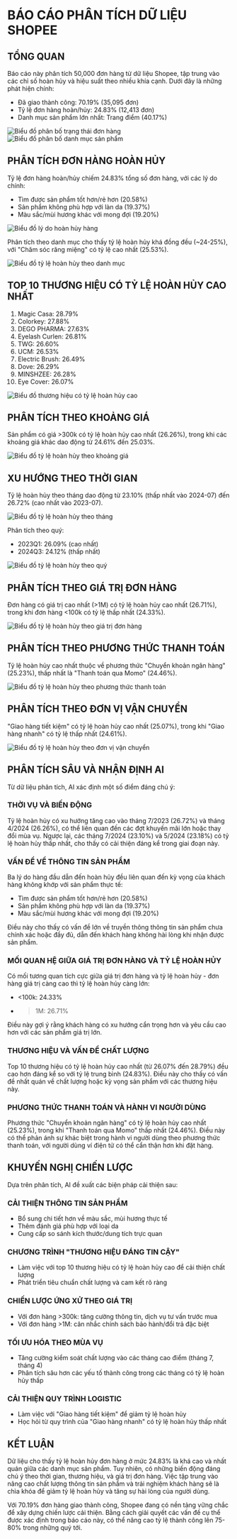 # BÁO CÁO PHÂN TÍCH DỮ LIỆU SHOPEE

## TỔNG QUAN

Báo cáo này phân tích 50,000 đơn hàng từ dữ liệu Shopee, tập trung vào các chỉ số hoàn hủy và hiệu suất theo nhiều khía cạnh. Dưới đây là những phát hiện chính:

- Đã giao thành công: 70.19% (35,095 đơn)
- Tỷ lệ đơn hàng hoàn/hủy: 24.83% (12,413 đơn) 
- Danh mục sản phẩm lớn nhất: Trang điểm (40.17%)

![Biểu đồ phân bố trạng thái đơn hàng](bieu_do_phan_tich/phan_bo_trang_thai.png)
![Biểu đồ phân bố danh mục sản phẩm](bieu_do_phan_tich/phan_bo_danh_muc.png)

## PHÂN TÍCH ĐƠN HÀNG HOÀN HỦY

Tỷ lệ đơn hàng hoàn/hủy chiếm 24.83% tổng số đơn hàng, với các lý do chính:

- Tìm được sản phẩm tốt hơn/rẻ hơn (20.58%)
- Sản phẩm không phù hợp với làn da (19.37%)
- Màu sắc/mùi hương khác với mong đợi (19.20%)

![Biểu đồ lý do hoàn hủy hàng](bieu_do_phan_tich/ly_do_hoan_huy.png)

Phân tích theo danh mục cho thấy tỷ lệ hoàn hủy khá đồng đều (~24-25%), với "Chăm sóc răng miệng" có tỷ lệ cao nhất (25.53%).

![Biểu đồ tỷ lệ hoàn hủy theo danh mục](bieu_do_phan_tich/hoan_huy_theo_danh_muc.png)

## TOP 10 THƯƠNG HIỆU CÓ TỶ LỆ HOÀN HỦY CAO NHẤT

1. Magic Casa: 28.79%
2. Colorkey: 27.88%
3. DEGO PHARMA: 27.63%
4. Eyelash Curlen: 26.81%
5. TWG: 26.60%
6. UCM: 26.53%
7. Electric Brush: 26.49%
8. Dove: 26.29%
9. MINSHZEE: 26.28%
10. Eye Cover: 26.07%

![Biểu đồ thương hiệu có tỷ lệ hoàn hủy cao](bieu_do_phan_tich/top_10_thuong_hieu_hoan_huy.png)

## PHÂN TÍCH THEO KHOẢNG GIÁ

Sản phẩm có giá >300k có tỷ lệ hoàn hủy cao nhất (26.26%), trong khi các khoảng giá khác dao động từ 24.61% đến 25.03%.

![Biểu đồ tỷ lệ hoàn hủy theo khoảng giá](bieu_do_phan_tich/hoan_huy_theo_gia.png)

## XU HƯỚNG THEO THỜI GIAN

Tỷ lệ hoàn hủy theo tháng dao động từ 23.10% (thấp nhất vào 2024-07) đến 26.72% (cao nhất vào 2023-07).

![Biểu đồ tỷ lệ hoàn hủy theo tháng](bieu_do_phan_tich/ty_le_hoan_huy_theo_thang.png)

Phân tích theo quý:
- 2023Q1: 26.09% (cao nhất)
- 2024Q3: 24.12% (thấp nhất)

![Biểu đồ tỷ lệ hoàn hủy theo quý](bieu_do_phan_tich/ty_le_hoan_huy_theo_quy.png)

## PHÂN TÍCH THEO GIÁ TRỊ ĐƠN HÀNG

Đơn hàng có giá trị cao nhất (>1M) có tỷ lệ hoàn hủy cao nhất (26.71%), trong khi đơn hàng <100k có tỷ lệ thấp nhất (24.33%).

![Biểu đồ tỷ lệ hoàn hủy theo giá trị đơn hàng](bieu_do_phan_tich/ty_le_hoan_huy_theo_gia_tri_don_hang.png)

## PHÂN TÍCH THEO PHƯƠNG THỨC THANH TOÁN

Tỷ lệ hoàn hủy cao nhất thuộc về phương thức "Chuyển khoản ngân hàng" (25.23%), thấp nhất là "Thanh toán qua Momo" (24.46%).

![Biểu đồ tỷ lệ hoàn hủy theo phương thức thanh toán](bieu_do_phan_tich/ty_le_hoan_huy_theo_phuong_thuc_thanh_toan.png)

## PHÂN TÍCH THEO ĐƠN VỊ VẬN CHUYỂN

"Giao hàng tiết kiệm" có tỷ lệ hoàn hủy cao nhất (25.07%), trong khi "Giao hàng nhanh" có tỷ lệ thấp nhất (24.61%).

![Biểu đồ tỷ lệ hoàn hủy theo đơn vị vận chuyển](bieu_do_phan_tich/ty_le_hoan_huy_theo_don_vi_van_chuyen.png)

## PHÂN TÍCH SÂU VÀ NHẬN ĐỊNH AI

Từ dữ liệu phân tích, AI xác định một số điểm đáng chú ý:

### THỜI VỤ VÀ BIẾN ĐỘNG

Tỷ lệ hoàn hủy có xu hướng tăng cao vào tháng 7/2023 (26.72%) và tháng 4/2024 (26.26%), có thể liên quan đến các đợt khuyến mãi lớn hoặc thay đổi mùa vụ. Ngược lại, các tháng 7/2024 (23.10%) và 5/2024 (23.18%) có tỷ lệ hoàn hủy thấp nhất, cho thấy có cải thiện đáng kể trong giai đoạn này.

### VẤN ĐỀ VỀ THÔNG TIN SẢN PHẨM

Ba lý do hàng đầu dẫn đến hoàn hủy đều liên quan đến kỳ vọng của khách hàng không khớp với sản phẩm thực tế:
- Tìm được sản phẩm tốt hơn/rẻ hơn (20.58%)
- Sản phẩm không phù hợp với làn da (19.37%)
- Màu sắc/mùi hương khác với mong đợi (19.20%)

Điều này cho thấy có vấn đề lớn về truyền thông thông tin sản phẩm chưa chính xác hoặc đầy đủ, dẫn đến khách hàng không hài lòng khi nhận được sản phẩm.

### MỐI QUAN HỆ GIỮA GIÁ TRỊ ĐƠN HÀNG VÀ TỶ LỆ HOÀN HỦY

Có mối tương quan tích cực giữa giá trị đơn hàng và tỷ lệ hoàn hủy - đơn hàng giá trị càng cao thì tỷ lệ hoàn hủy càng lớn:
- <100k: 24.33%
- >1M: 26.71%

Điều này gợi ý rằng khách hàng có xu hướng cẩn trọng hơn và yêu cầu cao hơn với các sản phẩm giá trị lớn.

### THƯƠNG HIỆU VÀ VẤN ĐỀ CHẤT LƯỢNG

Top 10 thương hiệu có tỷ lệ hoàn hủy cao nhất (từ 26.07% đến 28.79%) đều cao hơn đáng kể so với tỷ lệ trung bình (24.83%). Điều này cho thấy có vấn đề nhất quán về chất lượng hoặc kỳ vọng sản phẩm với các thương hiệu này.

### PHƯƠNG THỨC THANH TOÁN VÀ HÀNH VI NGƯỜI DÙNG

Phương thức "Chuyển khoản ngân hàng" có tỷ lệ hoàn hủy cao nhất (25.23%), trong khi "Thanh toán qua Momo" thấp nhất (24.46%). Điều này có thể phản ánh sự khác biệt trong hành vi người dùng theo phương thức thanh toán, với người dùng ví điện tử có thể cẩn thận hơn khi đặt hàng.

## KHUYẾN NGHỊ CHIẾN LƯỢC

Dựa trên phân tích, AI đề xuất các biện pháp cải thiện sau:

### CẢI THIỆN THÔNG TIN SẢN PHẨM
- Bổ sung chi tiết hơn về màu sắc, mùi hương thực tế
- Thêm đánh giá phù hợp với loại da
- Cung cấp so sánh kích thước/dung tích trực quan

### CHƯƠNG TRÌNH "THƯƠNG HIỆU ĐÁNG TIN CẬY"
- Làm việc với top 10 thương hiệu có tỷ lệ hoàn hủy cao để cải thiện chất lượng
- Phát triển tiêu chuẩn chất lượng và cam kết rõ ràng

### CHIẾN LƯỢC ỨNG XỬ THEO GIÁ TRỊ
- Với đơn hàng >300k: tăng cường thông tin, dịch vụ tư vấn trước mua
- Với đơn hàng >1M: cân nhắc chính sách bảo hành/đổi trả đặc biệt

### TỐI ƯU HÓA THEO MÙA VỤ
- Tăng cường kiểm soát chất lượng vào các tháng cao điểm (tháng 7, tháng 4)
- Phân tích sâu hơn các yếu tố thành công trong các tháng có tỷ lệ hoàn hủy thấp

### CẢI THIỆN QUY TRÌNH LOGISTIC
- Làm việc với "Giao hàng tiết kiệm" để giảm tỷ lệ hoàn hủy
- Học hỏi từ quy trình của "Giao hàng nhanh" có tỷ lệ hoàn hủy thấp nhất

## KẾT LUẬN

Dữ liệu cho thấy tỷ lệ hoàn hủy đơn hàng ở mức 24.83% là khá cao và nhất quán giữa các danh mục sản phẩm. Tuy nhiên, có những biến động đáng chú ý theo thời gian, thương hiệu, và giá trị đơn hàng. Việc tập trung vào nâng cao chất lượng thông tin sản phẩm và trải nghiệm khách hàng sẽ là chìa khóa để giảm tỷ lệ hoàn hủy và tăng sự hài lòng của người dùng.

Với 70.19% đơn hàng giao thành công, Shopee đang có nền tảng vững chắc để xây dựng chiến lược cải thiện. Bằng cách giải quyết các vấn đề cụ thể được xác định trong báo cáo này, có thể nâng cao tỷ lệ thành công lên 75-80% trong những quý tới.
